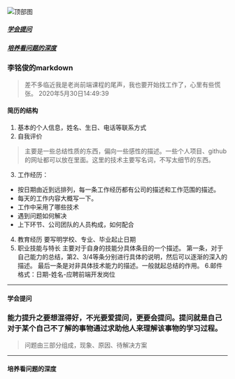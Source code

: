 ![顶部图](http://pic.netbian.com/uploads/allimg/200528/120844-1590638924b04f.jpg)

##### <a href="#learn_ask">学会提问</a>
##### <a href="#deep_question">培养看问题的深度</a>

### 李铭俊的markdown
> 差不多临近我是老尚前端课程的尾声，我也要开始找工作了，心里有些慌张。
> 2020年5月30日14:49:39
#### 简历的结构
1. 基本的个人信息，姓名、生日、电话等联系方式
2. 自我评价
> 主要是一些总结性质的东西，偏向一些感性的描述。一些个人项目、github的网址都可以放在里面。这里的技术主要写名词，不写太细节的东西。
3. 工作经历：
+ 按日期由近到远排列，每一条工作经历都有公司的描述和工作范围的描述。
+ 每天的工作内容大概写一下。
+ 工作中采用了哪些技术
+ 遇到问题如何解决
+ 上下环节、公司团队的人员构成，如何配合

4. 教育经历
  要写明学校、专业、毕业起止日期
5. 职业技能与特长
  主要对于自身的技能分具体条目的一个描述。
  第一条，对于自己能力的总结，第2、3/4等条分别进行具体的说明，然后可以逐渐的深入的描述。
  最后一条是对非具体技术能力的描述。一般就起总结的作用。
6.邮件格式：日期-姓名-应聘前端开发岗位
---
#### <a name="learn_ask">学会提问</a>
### 能力提升之要想混得好，不光要爱提问，更要会提问。提问就是自己对于某个自己不了解的事物通过求助他人来理解该事物的学习过程。
> 问题由三部分组成，现象、原因、待解决方案
---
#### <a name="deep_question">培养看问题的深度</a>
> 


